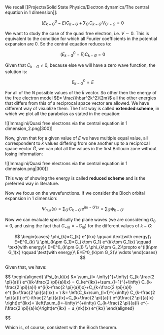 We recall [[Projects/Solid State Physics/Electron dynamics/The central equation in 1 dimension]]:


$$\left(E^0_{k-G} - E\right)C_{ k - G} + \sum_{G'}C_{ k -G'}V_{G'-G}=0$$

We want to study the case of the quasi free electron, i.e. $V \sim 0$. This is equivalent to the condition for which all Fourier coefficients in the potential expansion are 0.
So the central equation reduces to:

$$\left(E^0_{k-G} - E\right)C_{ k - G} =0$$

Given that $C_{ k - G}\neq0$, because else we will have a zero wave function, the solution is:

$$ E^0_{k-G} = E$$

For all of the $N$ possible values of the $\bar{k}$ vector. So other then the energy of the free electron model $E= \frac{\hbar^2k^2}{2m}$ all the other energies that differs from this of a reciprocal space vector are allowed.
We have different way of visualize them.
The first way is called **extended scheme**, in which we plot all the parabolas as stated in the equation:


![[Immagini/Quasi free electrons via the central equation in 1 dimension_2.png|300]]

Now, given that for a given value of $E$ we have multiple equal value, all correspondent to $\bar{k}$ values differing from one another up to a reciprocal space vector $\bar{G}$, we can plot all the values in the first Brillouin zone without losing information:

![[Immagini/Quasi free electrons via the central equation in 1 dimension.png|300]]

This way of showing the energy is called **reduced scheme** and is the preferred way in literature.

Now we focus on the wavefunctions.
If we consider the Bloch orbital expansion in 1 dimension:

$$ \Psi_{n,k}(x) = \sum_{G'}C_{k-G'} e^{i(k-G')x}= \sum_{G'}\phi_{k-G'}  $$

Now we can evaluate specifically the plane waves (we are considering $G_0=0$, and using the fact that $G_{-m}=-G_m$) for the different values of $k-G$:

$$
\begin{cases}
\phi_{k}=C_{k} e^{ikx} \qquad \text{with energy}\ E=E^0_{k} \\
\phi_{k\pm G_1}=C_{k\pm G_1} e^{i(k\pm G_1)x} \qquad \text{with energy}\ E=E^0_{k\pm G_1} \\
\phi_{k\pm G_2}\propto e^{i(k\pm G_1)x} \qquad \text{with energy}\ E=E^0_{k\pm G_2}\\
\vdots
\end{cases}
$$

Given that, we have:

$$ \begin{aligned}
\Psi_{n,k}(x) &= \sum_{l=-\infty}^{+\infty} C_{k-\frac{2 \pi}{a}l} e^{i(k-\frac{2 \pi}{a}l)x} = C_ke^{ikx}+\sum_{l=1}^{+\infty} C_{k-\frac{2 \pi}{a}l} e^{i(k-\frac{2 \pi}{a}l)x}+C_{k+\frac{2 \pi}{a}l} e^{i(k+\frac{2 \pi}{a}l)x} = \\
&= \left(C_k+\sum_{l=1}^{+\infty} C_{k-\frac{2 \pi}{a}l} e^{-i\frac{2 \pi}{a}lx}+C_{k+\frac{2 \pi}{a}l} e^{i\frac{2 \pi}{a}lx} \right)e^{ikx}= \left(\sum_{l=-\infty}^{+\infty} C_{k-\frac{2 \pi}{a}l} e^{-i\frac{2 \pi}{a}lx}\right)e^{ikx} = u_{nk}(x) e^{ikx} 
\end{aligned}

$$

Which is, of course, consistent with the Bloch theorem.









